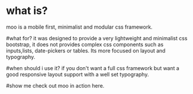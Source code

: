 # what is?
moo is a mobile first, minimalist and modular css framework.

#what for?
it was designed to provide a very lightweight and minimalist css bootstrap, it does not provides complex css components such as inputs,lists, date-pickers or tables. Its more focused on layout and typography.

#when should i use it?
if you don't want a full css framework but want a good responsive layout support with a well set typography.

#show me
check out moo in action here.
